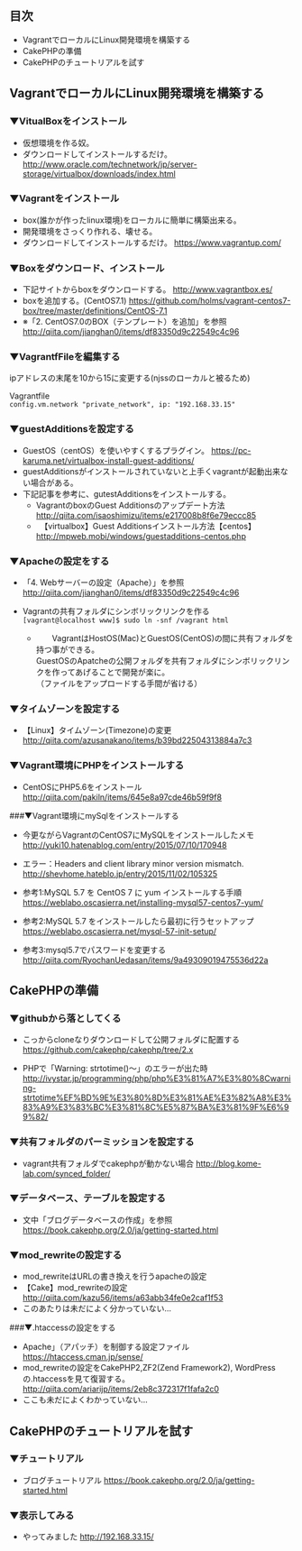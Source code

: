 ## 目次
* VagrantでローカルにLinux開発環境を構築する
* CakePHPの準備
* CakePHPのチュートリアルを試す

## VagrantでローカルにLinux開発環境を構築する 
### ▼VitualBoxをインストール
* 仮想環境を作る奴。
* ダウンロードしてインストールするだけ。
  <http://www.oracle.com/technetwork/jp/server-storage/virtualbox/downloads/index.html>

### ▼Vagrantをインストール
* box(誰かが作ったlinux環境)をローカルに簡単に構築出来る。
* 開発環境をさっくり作れる、壊せる。
* ダウンロードしてインストールするだけ。
  <https://www.vagrantup.com/>

### ▼Boxをダウンロード、インストール
* 下記サイトからboxをダウンロードする。
  <http://www.vagrantbox.es/>
* boxを追加する。(CentOS7.1)
<https://github.com/holms/vagrant-centos7-box/tree/master/definitions/CentOS-7.1>
* ※「2. CentOS7.0のBOX（テンプレート）を追加」を参照
<http://qiita.com/jianghan0/items/df83350d9c22549c4c96>

### ▼VagrantfFileを編集する
ipアドレスの末尾を10から15に変更する(njssのローカルと被るため)  

Vagrantfile  
```config.vm.network "private_network", ip: "192.168.33.15"```

### ▼guestAdditionsを設定する
* GuestOS（centOS）を使いやすくするプラグイン。
<https://pc-karuma.net/virtualbox-install-guest-additions/>
* guestAdditionsがインストールされていないと上手くvagrantが起動出来ない場合がある。
* 下記記事を参考に、gutestAdditionsをインストールする。
    * VagrantのboxのGuest Additionsのアップデート方法
<http://qiita.com/isaoshimizu/items/e217008b8f6e79eccc85>
    * 　【virtualbox】Guest Additionsインストール方法【centos】
<http://mpweb.mobi/windows/guestadditions-centos.php>

### ▼Apacheの設定をする
* 「4. Webサーバーの設定（Apache）」を参照
<http://qiita.com/jianghan0/items/df83350d9c22549c4c96>

* Vagrantの共有フォルダにシンボリックリンクを作る
　　```[vagrant@localhost www]$ sudo ln -snf /vagrant html```
    * 　　VagrantはHostOS(Mac)とGuestOS(CentOS)の間に共有フォルダを持つ事ができる。<br>
GuestOSのApatcheの公開フォルダを共有フォルダにシンボリックリンクを作ってあげることで開発が楽に。<br>
（ファイルをアップロードする手間が省ける）

### ▼タイムゾーンを設定する
* 【Linux】タイムゾーン(Timezone)の変更
<http://qiita.com/azusanakano/items/b39bd22504313884a7c3>

### ▼Vagrant環境にPHPをインストールする
* CentOSにPHP5.6をインストール
<http://qiita.com/pakiln/items/645e8a97cde46b59f9f8>

###▼Vagrant環境にmySqlをインストールする
* 今更ながらVagrantのCentOS7にMySQLをインストールしたメモ
<http://yuki10.hatenablog.com/entry/2015/07/10/170948>

* エラー：Headers and client library minor version mismatch.
<http://shevhome.hateblo.jp/entry/2015/11/02/105325>

* 参考1:MySQL 5.7 を CentOS 7 に yum インストールする手順
<https://weblabo.oscasierra.net/installing-mysql57-centos7-yum/>

* 参考2:MySQL 5.7 をインストールしたら最初に行うセットアップ
<https://weblabo.oscasierra.net/mysql-57-init-setup/>

* 参考3:mysql5.7でパスワードを変更する
<http://qiita.com/RyochanUedasan/items/9a49309019475536d22a>




## CakePHPの準備

### ▼githubから落としてくる
* こっからcloneなりダウンロードして公開フォルダに配置する
<https://github.com/cakephp/cakephp/tree/2.x>

* PHPで「Warning: strtotime()～」のエラーが出た時
<http://ivystar.jp/programming/php/php%E3%81%A7%E3%80%8Cwarning-strtotime%EF%BD%9E%E3%80%8D%E3%81%AE%E3%82%A8%E3%83%A9%E3%83%BC%E3%81%8C%E5%87%BA%E3%81%9F%E6%99%82/>


### ▼共有フォルダのパーミッションを設定する
* vagrant共有フォルダでcakephpが動かない場合
<http://blog.kome-lab.com/synced_folder/>

### ▼データベース、テーブルを設定する
* 文中「ブログデータベースの作成」を参照
<https://book.cakephp.org/2.0/ja/getting-started.html>

### ▼mod_rewriteの設定する
* mod_rewriteはURLの書き換えを行うapacheの設定
* 【Cake】mod_rewriteの設定
<http://qiita.com/kazu56/items/a63abb34fe0e2caf1f53>
* このあたりは未だによく分かっていない…

###▼.htaccessの設定をする
* Apache」（アパッチ）を制御する設定ファイル
<https://htaccess.cman.jp/sense/>
* mod_rewriteの設定をCakePHP2,ZF2(Zend Framework2), WordPressの.htaccessを見て復習する。
<http://qiita.com/ariarijp/items/2eb8c372317f1fafa2c0>
* ここも未だによくわかっていない…

## CakePHPのチュートリアルを試す
### ▼チュートリアル
* ブログチュートリアル
<https://book.cakephp.org/2.0/ja/getting-started.html>

### ▼表示してみる
* やってみました
<http://192.168.33.15/>

